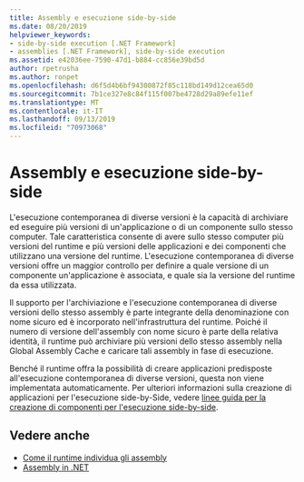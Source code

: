 ```yaml
---
title: Assembly e esecuzione side-by-side
ms.date: 08/20/2019
helpviewer_keywords:
- side-by-side execution [.NET Framework]
- assemblies [.NET Framework], side-by-side execution
ms.assetid: e42036ee-7590-47d1-b884-cc856e39bd5d
author: rpetrusha
ms.author: ronpet
ms.openlocfilehash: d6f5d4b6bf94300872f85c118bd149d12cea65d0
ms.sourcegitcommit: 7b1ce327e8c84f115f007be4728d29a89efe11ef
ms.translationtype: MT
ms.contentlocale: it-IT
ms.lasthandoff: 09/13/2019
ms.locfileid: "70973068"
---
```

# <a name="assemblies-and-side-by-side-execution"></a>Assembly e esecuzione side-by-side
L'esecuzione contemporanea di diverse versioni è la capacità di archiviare ed eseguire più versioni di un'applicazione o di un componente sullo stesso computer. Tale caratteristica consente di avere sullo stesso computer più versioni del runtime e più versioni delle applicazioni e dei componenti che utilizzano una versione del runtime. L'esecuzione contemporanea di diverse versioni offre un maggior controllo per definire a quale versione di un componente un'applicazione è associata, e quale sia la versione del runtime da essa utilizzata.  
  
 Il supporto per l'archiviazione e l'esecuzione contemporanea di diverse versioni dello stesso assembly è parte integrante della denominazione con nome sicuro ed è incorporato nell'infrastruttura del runtime. Poiché il numero di versione dell'assembly con nome sicuro è parte della relativa identità, il runtime può archiviare più versioni dello stesso assembly nella Global Assembly Cache e caricare tali assembly in fase di esecuzione.  
  
 Benché il runtime offra la possibilità di creare applicazioni predisposte all'esecuzione contemporanea di diverse versioni, questa non viene implementata automaticamente. Per ulteriori informazioni sulla creazione di applicazioni per l'esecuzione side-by-Side, vedere [linee guida per la creazione di componenti per l'esecuzione side-by-side](../../framework/deployment/guidelines-for-creating-components-for-side-by-side-execution.md).  
  
## <a name="see-also"></a>Vedere anche

- [Come il runtime individua gli assembly](../../framework/deployment/how-the-runtime-locates-assemblies.md)
- [Assembly in .NET](index.md)
